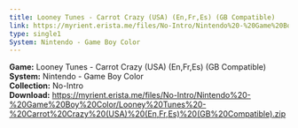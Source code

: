 ```yaml
---
title: Looney Tunes - Carrot Crazy (USA) (En,Fr,Es) (GB Compatible)
link: https://myrient.erista.me/files/No-Intro/Nintendo%20-%20Game%20Boy%20Color/Looney%20Tunes%20-%20Carrot%20Crazy%20(USA)%20(En,Fr,Es)%20(GB%20Compatible).zip
type: single1
System: Nintendo - Game Boy Color
---
```

<b>Game:</b> Looney Tunes - Carrot Crazy (USA) (En,Fr,Es) (GB Compatible)<br>
<b>System:</b> Nintendo - Game Boy Color<br>
<b>Collection:</b> No-Intro<br>
<b>Download:</b> https://myrient.erista.me/files/No-Intro/Nintendo%20-%20Game%20Boy%20Color/Looney%20Tunes%20-%20Carrot%20Crazy%20(USA)%20(En,Fr,Es)%20(GB%20Compatible).zip